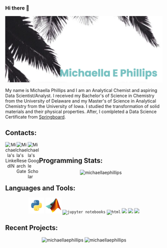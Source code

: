### Hi there 👋

<!--
**michaellaephillips/michaellaephillips** is a ✨ _special_ ✨ repository because its `README.md` (this file) appears on your GitHub profile.

Here are some ideas to get you started:

- 🔭 I’m currently working on ...
- 🌱 I’m currently learning ...
- 👯 I’m looking to collaborate on ...
- 🤔 I’m looking for help with ...
- 💬 Ask me about ...
- 📫 How to reach me: ...
- 😄 Pronouns: ...
- ⚡ Fun fact: ...
-->
<img src="https://raw.githubusercontent.com/michaellaephillips/michaellaephillips/master/banner.png">


My name is Michaella Phillips and I am an Analytical Chemist and aspiring Data Scientist/Analyst. I received my Bachelor's of Science in Chemistry from the University of Delaware and my Master's of Science in Analytical Chemistry from the University of Iowa. I studied the transformation of solid materials and their physical properties. After, I comlpleted a Data Science Certificate from <a href = 'https://www.springboard.com/invite/KSCAN'>Springboard</a>. 

<h2> Contacts:</h2>

<p align="center">
<a href="https://www.linkedin.com/in/michaellaerinraglione/"><img align="left" alt="Michaella's LinkedIN" width="36px" src="https://cdn.icon-icons.com/icons2/2037/PNG/512/in_linked_linkedin_media_social_icon_124259.png"/></a> 

<a href='https://www.researchgate.net/profile/Michaella-Raglione'> <img align="left" alt="Michaella's ResearchGate" width="36px" src="https://cdn.icon-icons.com/icons2/2108/PNG/512/researchgate_icon_130843.png"/></a>

<a href="https://scholar.google.com/citations?hl=en&authuser=2&user=AChHS2EAAAAJ"><img align="left" alt="Michaella's Google Scholar" width="36px" src="https://cdn.icon-icons.com/icons2/2108/PNG/512/google_scholar_icon_130918.png"/></a><br>
</p>

<h2> Programming Stats: </h2>
<p align="center"> <img src="https://github-readme-stats.vercel.app/api?username=michaellaephillips&show_icons=true&theme=tokyonight&count_private=true" alt="michaellaephillips" />
  
<h2> Languages and Tools: </h2>
<p align="center"> 
<code><img height="50" src="https://raw.githubusercontent.com/github/explore/80688e429a7d4ef2fca1e82350fe8e3517d3494d/topics/python/python.png" alt = 'python'></code>
<code><img height="50" src="https://raw.githubusercontent.com/github/explore/80688e429a7d4ef2fca1e82350fe8e3517d3494d/topics/matlab/matlab.png" alt='matlab'></code>
<code><img height="50" src="https://upload.wikimedia.org/wikipedia/commons/3/38/Jupyter_logo.svg" alt='jupyter notebooks'></code> 
<code><img height="50" src="https://cdn.icon-icons.com/icons2/1098/PNG/512/1485481300-38_78657.png" alt='html'></code> 
<code><img height="50" src="https://upload.wikimedia.org/wikipedia/commons/thumb/3/3f/Git_icon.svg/194px-Git_icon.svg.png"></code> 
<code><img height="50" src="https://user-images.githubusercontent.com/49339/32078127-102bbcfe-baa6-11e7-8ab9-b04dcad2035e.png"></code> 
<code><img height="50" src="https://encrypted-tbn0.gstatic.com/images?q=tbn:ANd9GcQsWjtsespl1Aanqh-gfvY3CIq0WZN9qtjROg&s"></code> 
</p>

<h2> Recent Projects: </h2>
<p align="center"> <img src="https://github-readme-stats.vercel.app/api/pin/?username=michaellaephillips&repo=ImageDetectionForPlantDisease&theme=tokyonight" alt="michaellaephillips"/>
<img src="https://github-readme-stats.vercel.app/api/pin/?username=michaellaephillips&repo=THzProject&theme=tokyonight" alt="michaellaephillips" />
</p>
